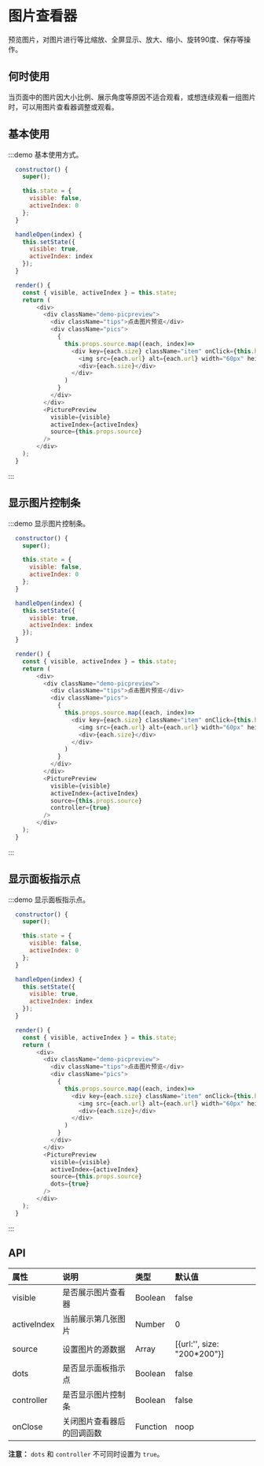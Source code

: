 # 图片查看器

预览图片，对图片进行等比缩放、全屏显示、放大、缩小、旋转90度、保存等操作。

## 何时使用

当页面中的图片因大小比例、展示角度等原因不适合观看，或想连续观看一组图片时，可以用图片查看器调整或观看。

## 基本使用

:::demo 基本使用方式。

```js
  constructor() {
    super();

    this.state = {
      visible: false,
      activeIndex: 0
    };
  }

  handleOpen(index) {
    this.setState({
      visible: true,
      activeIndex: index
    });
  }

  render() {
    const { visible, activeIndex } = this.state;
    return (
        <div>
          <div className="demo-picpreview">
            <div className="tips">点击图片预览</div>
            <div className="pics">
              {
                this.props.source.map((each, index)=>
                  <div key={each.size} className="item" onClick={this.handleOpen.bind(this, index)}>
                    <img src={each.url} alt={each.url} width="60px" height="60px" />
                    <div>{each.size}</div>
                  </div>
                )
              }
            </div>
          </div>
          <PicturePreview
            visible={visible}
            activeIndex={activeIndex}
            source={this.props.source}
          />
        </div>
    );
  }
```
:::


## 显示图片控制条

:::demo 显示图片控制条。

```js
  constructor() {
    super();

    this.state = {
      visible: false,
      activeIndex: 0
    };
  }

  handleOpen(index) {
    this.setState({
      visible: true,
      activeIndex: index
    });
  }

  render() {
    const { visible, activeIndex } = this.state;
    return (
        <div>
          <div className="demo-picpreview">
            <div className="tips">点击图片预览</div>
            <div className="pics">
              {
                this.props.source.map((each, index)=>
                  <div key={each.size} className="item" onClick={this.handleOpen.bind(this, index)}>
                    <img src={each.url} alt={each.url} width="60px" height="60px" />
                    <div>{each.size}</div>
                  </div>
                )
              }
            </div>
          </div>
          <PicturePreview
            visible={visible}
            activeIndex={activeIndex}
            source={this.props.source}
            controller={true}
          />
        </div>
    );
  }
```
:::


## 显示面板指示点

:::demo 显示面板指示点。

```js
  constructor() {
    super();

    this.state = {
      visible: false,
      activeIndex: 0
    };
  }

  handleOpen(index) {
    this.setState({
      visible: true,
      activeIndex: index
    });
  }

  render() {
    const { visible, activeIndex } = this.state;
    return (
        <div>
          <div className="demo-picpreview">
            <div className="tips">点击图片预览</div>
            <div className="pics">
              {
                this.props.source.map((each, index)=>
                  <div key={each.size} className="item" onClick={this.handleOpen.bind(this, index)}>
                    <img src={each.url} alt={each.url} width="60px" height="60px" />
                    <div>{each.size}</div>
                  </div>
                )
              }
            </div>
          </div>
          <PicturePreview
            visible={visible}
            activeIndex={activeIndex}
            source={this.props.source}
            dots={true}
          />
        </div>
    );
  }
```
:::


## API
|属性|说明|类型|默认值|
|:-|:-|:-|:-|
| visible | 是否展示图片查看器 | Boolean | false |
| activeIndex | 当前展示第几张图片 | Number | 0 |
| source | 设置图片的源数据 | Array | [{url:'', size: "200*200"}] |
| dots | 是否显示面板指示点 | Boolean | false |
| controller | 是否显示图片控制条 | Boolean | false |
| onClose | 关闭图片查看器后的回调函数 | Function | noop |

**注意：** `dots` 和 `controller` 不可同时设置为 `true`。
